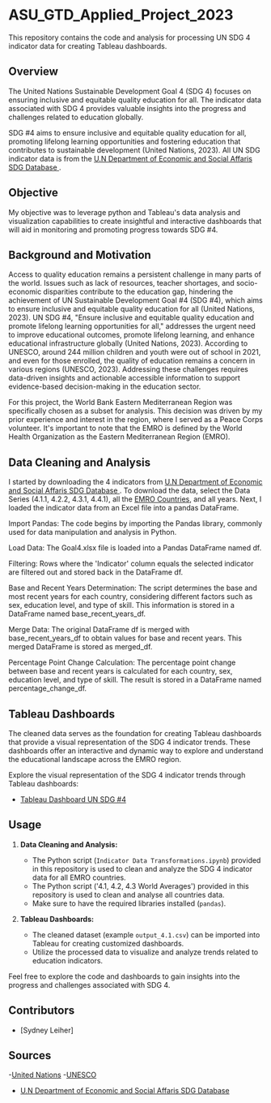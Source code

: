 # ASU_GTD_Applied_Project_2023

This repository contains the code and analysis for processing UN SDG 4 indicator data for creating Tableau dashboards.

## Overview

The United Nations Sustainable Development Goal 4 (SDG 4) focuses on ensuring inclusive and equitable quality education for all. The indicator data associated with SDG 4 provides valuable insights into the progress and challenges related to education globally.

SDG #4 aims to ensure inclusive and equitable quality education for all, promoting lifelong learning opportunities and fostering education that contributes to sustainable development (United Nations, 2023). 
All UN SDG indicator data is from the [U.N Department of Economic and Social Affaris SDG Database ](https://unstats.un.org/sdgs/dataportal/database).

## Objective

My objective was to leverage python and Tableau's data analysis and visualization capabilities to create insightful and interactive dashboards that will aid in monitoring and promoting progress towards SDG #4.

## Background and Motivation

Access to quality education remains a persistent challenge in many parts of the world. Issues such as lack of resources, teacher shortages, and socio-economic disparities contribute to the education gap, hindering the achievement of UN Sustainable Development Goal #4 (SDG #4), which aims to ensure inclusive and equitable quality education for all (United Nations, 2023). UN SDG #4, "Ensure inclusive and equitable quality education and promote lifelong learning opportunities for all," addresses the urgent need to improve educational outcomes, promote lifelong learning, and enhance educational infrastructure globally (United Nations, 2023). According to UNESCO, around 244 million children and youth were out of school in 2021, and even for those enrolled, the quality of education remains a concern in various regions (UNESCO, 2023). Addressing these challenges requires data-driven insights and actionable accessible information to support evidence-based decision-making in the education sector.

For this project, the World Bank Eastern Mediterranean Region was specifically chosen as a subset for analysis. This decision was driven by my prior experience and interest in the region, where I served as a Peace Corps volunteer. It's important to note that the EMRO is defined by the World Health Organization as the Eastern Mediterranean Region (EMRO). 

## Data Cleaning and Analysis

I started by downloading the 4 indicators from [U.N Department of Economic and Social Affaris SDG Database ](https://unstats.un.org/sdgs/dataportal/database) . To download the data, select the Data Series (4.1.1, 4.2.2, 4.3.1, 4.4.1), all the [EMRO Countries](https://www.emro.who.int/countries.html), and all years. Next, I loaded the indicator data from an Excel file into a pandas DataFrame.

Import Pandas: The code begins by importing the Pandas library, commonly used for data manipulation and analysis in Python.

Load Data: The Goal4.xlsx file is loaded into a Pandas DataFrame named df.

Filtering: Rows where the 'Indicator' column equals the selected indicator are filtered out and stored back in the DataFrame df.

Base and Recent Years Determination: The script determines the base and most recent years for each country, considering different factors such as sex, education level, and type of skill. This information is stored in a DataFrame named base_recent_years_df.

Merge Data: The original DataFrame df is merged with base_recent_years_df to obtain values for base and recent years. This merged DataFrame is stored as merged_df.

Percentage Point Change Calculation: The percentage point change between base and recent years is calculated for each country, sex, education level, and type of skill. The result is stored in a DataFrame named percentage_change_df.

## Tableau Dashboards

The cleaned data serves as the foundation for creating Tableau dashboards that provide a visual representation of the SDG 4 indicator trends. These dashboards offer an interactive and dynamic way to explore and understand the educational landscape across the EMRO region.

Explore the visual representation of the SDG 4 indicator trends through Tableau dashboards:
- [Tableau Dashboard UN SDG #4](https://public.tableau.com/views/ASUGTDFinalProject-UNSDG4/Coverpage?:language=en-US&:display_count=n&:origin=viz_share_link)

## Usage

1. **Data Cleaning and Analysis:**
   - The Python script (`Indicator Data Transformations.ipynb`) provided in this repository is used to clean and analyze the SDG 4 indicator data for all EMRO countries.
   - The Python script ('4.1, 4.2, 4.3 World Averages') provided in this repository is used to clean and analyse all countries data.
   - Make sure to have the required libraries installed (`pandas`).

2. **Tableau Dashboards:**
   - The cleaned dataset (example `output_4.1.csv`) can be imported into Tableau for creating customized dashboards.
   - Utilize the processed data to visualize and analyze trends related to education indicators.

Feel free to explore the code and dashboards to gain insights into the progress and challenges associated with SDG 4.

## Contributors

- [Sydney Leiher]

## Sources
-[United Nations](https://sdgs.un.org/goals)
-[UNESCO](https://en.unesco.org/sustainabledevelopmentgoals)
- [U.N Department of Economic and Social Affaris SDG Database ](https://unstats.un.org/sdgs/dataportal/database)

